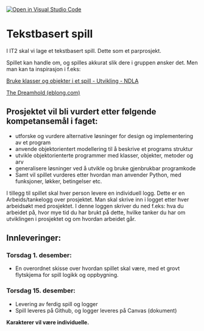 [![Open in Visual Studio Code](https://classroom.github.com/assets/open-in-vscode-c66648af7eb3fe8bc4f294546bfd86ef473780cde1dea487d3c4ff354943c9ae.svg)](https://classroom.github.com/online_ide?assignment_repo_id=9477877&assignment_repo_type=AssignmentRepo)
# Tekstbasert spill

I IT2 skal vi lage et tekstbasert spill. Dette som et parprosjekt.

Spillet kan handle om, og spilles akkurat slik dere i gruppen ønsker det. Men man kan ta inspirasjon i f.eks:

[Bruke klasser og objekter i et spill - Utvikling - NDLA](https://ndla.no/nb/subject:5e53694a-c8eb-4871-8558-71523941c28e/topic:7342e935-c243-4277-8d07-d21ffa21b539/resource:4e6d25ab-1597-4b3d-b9bd-61bc6ad4140b)

[The Dreamhold (eblong.com)](https://eblong.com/zarf/zweb/dreamhold/)

## Prosjektet vil bli vurdert etter følgende kompetansemål i faget:

- utforske og vurdere alternative løsninger for design og implementering av et program
- anvende objektorientert modellering til å beskrive et programs struktur
- utvikle objektorienterte programmer med klasser, objekter, metoder og arv
- generalisere løsninger ved å utvikle og bruke gjenbrukbar programkode
- Samt vil spillet vurderes etter hvordan man anvender Python, med funksjoner, løkker, betingelser etc.

I tillegg til spillet skal hver person levere en individuell logg. Dette er en Arbeids/tankelogg over prosjektet. Man skal skrive inn i logget etter hver arbeidsøkt med prosjektet. I denne loggen skriver du ned f.eks: hva du arbeidet på, hvor mye tid du har brukt på dette, hvilke tanker du har om utviklingen i prosjektet og om hvordan arbeidet går.


## Innleveringer:
 
### Torsdag 1. desember: 
- En overordnet skisse over hvordan spillet skal være, med et grovt flytskjema for spill logikk og oppbygning.

### Torsdag 15. desember:

- Levering av ferdig spill og logger
- Spill leveres på Github, og logger leveres på Canvas (dokument)

**Karakterer vil være individuelle.**
